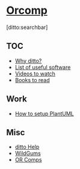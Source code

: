 # [Orcomp]()

[ditto:searchbar]

TOC
-----

- [Why ditto?](#docs/why_ditto)
- [List of useful software](#docs/list_of_useful_software)
- [Videos to watch](#docs/videos_to_watch)
- [Books to read](#docs/books_to_read)

Work
-----
- [How to setup PlantUML](#docs/how_to_setup_PlantUML)



Misc
-----

- [ditto Help](http://chutsu.github.io/ditto/#docs/how_do_i_use_ditto)
- [WildGums](https://github.com/WildGums)
- [OR Comps](http://orcomps.blogspot.com.au/)
